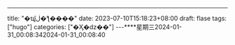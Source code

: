 ---
title: "�ҵĵڶ�ƪ����"
date: 2023-07-10T15:18:23+08:00
draft: flase
tags: ["hugo"]
categories: ["�Ӽ�ǳ��"]
---****星期三2024-01-31_00:08:342024-01-31_00:08:40